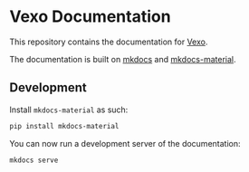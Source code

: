 # Vexo Documentation

This repository contains the documentation for [Vexo](https://github.com/VexoAI/vexo).

The documentation is built on [mkdocs](https://www.mkdocs.org/) and [mkdocs-material](https://www.mkdocs.org/).

## Development

Install `mkdocs-material` as such:

```bash
pip install mkdocs-material
```

You can now run a development server of the documentation:

```bash
mkdocs serve
```
